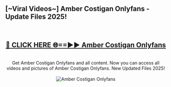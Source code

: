 <h2>[~Viral Videos~] Amber Costigan Onlyfans - Update Files 2025!</h2>
<br>
<div align="center">
<h2><a href="https://betterlinks.top/A2PfLJ" rel="nofollow">🔴 CLICK HERE 🌐==►► Amber Costigan Onlyfans</a></h2>
<br>
Get Amber Costigan Onlyfans and all content. Now you can access all videos and pictures of Amber Costigan Onlyfans. New Updated Files 2025!
<br>
<br>
<a href="https://betterlinks.top/A2PfLJ" rel="nofollow" data-target="animated-image.originalLink"><img src="https://i.ibb.co.com/WyWwxjT/player-gif2.gif" alt="Amber Costigan Onlyfans" style="max-width: 100%; display: inline-block;" data-target="animated-image.originalImage"></a>
</div>
<br>
